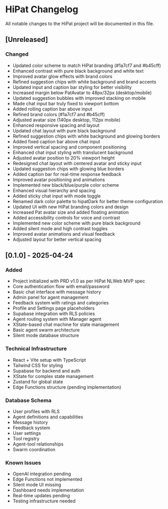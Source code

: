 # HiPat Changelog

All notable changes to the HiPat project will be documented in this file.

## [Unreleased]
### Changed
- Updated color scheme to match HiPat branding (#1a7cf7 and #b45cff)
- Enhanced contrast with pure black background and white text
- Improved avatar glow effects with brand colors
- Refined suggestion chips with white background and brand accents
- Updated input and caption bar styling for better visibility
- Increased margin below PatAvatar to 48px/32px (desktop/mobile)
- Updated suggestion bubbles with improved stacking on mobile
- Made chat input bar truly fixed to viewport bottom
- Added rolling caption bar above input
- Refined brand colors (#1a7cf7 and #b45cff)
- Adjusted avatar size (140px desktop, 112px mobile)
- Enhanced responsive spacing and layout
- Updated chat layout with pure black background
- Refined suggestion chips with white background and glowing borders
- Added fixed caption bar above chat input
- Improved vertical spacing and component positioning
- Enhanced chat input styling with translucent background
- Adjusted avatar position to 20% viewport height
- Redesigned chat layout with centered avatar and sticky input
- Updated suggestion chips with glowing blue borders
- Added caption bar for real-time response feedback
- Improved avatar positioning and animations
- Implemented new black/blue/purple color scheme
- Enhanced visual hierarchy and spacing
- Added sticky chat input with mode toggle
- Renamed dark color palette to hipatDark for better theme configuration
- Updated UI with new HiPat branding colors and design
- Increased Pat avatar size and added floating animation
- Added accessibility controls for voice and contrast
- Implemented new color scheme with pure black background
- Added silent mode and high contrast toggles
- Improved avatar animations and visual feedback
- Adjusted layout for better vertical spacing

## [0.1.0] - 2025-04-24
### Added
- Project initialized with PRD v1.0 as per HiPat NLWeb MVP spec
- Core authentication flow with email/password
- Basic chat interface with message history
- Admin panel for agent management
- Feedback system with ratings and categories
- Profile and Settings page placeholders
- Supabase integration with RLS policies
- Agent routing system with Manager agent
- XState-based chat machine for state management
- Basic agent swarm architecture
- Silent mode database structure

### Technical Infrastructure
- React + Vite setup with TypeScript
- Tailwind CSS for styling
- Supabase for backend and auth
- XState for complex state management
- Zustand for global state
- Edge Functions structure (pending implementation)

### Database Schema
- User profiles with RLS
- Agent definitions and capabilities
- Message history
- Feedback system
- User settings
- Tool registry
- Agent-tool relationships
- Swarm coordination

### Known Issues
- OpenAI integration pending
- Edge Functions not implemented
- Silent mode UI missing
- Dashboard needs implementation
- Real-time updates pending
- Testing infrastructure needed